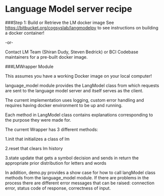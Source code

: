 # Language Model server recipe

###Step 1: Build or Retrieve the LM docker image
See https://bitbucket.org/cogsyslab/langmodelpy to see instructions on building a docker container!

 -or-

Contact LM Team (Shiran Dudy, Steven Bedrick) or BCI Codebase maintainers for a pre-built docker image.


###LMWrapper Module

This assumes you have a working Docker image on your local computer!

language\_model module provides the LangModel class from which requests are sent to the language model server and itself serves as the client. 

The current implementation uses logging, custom error handling and requires having docker environment to be up and running. 

Each method in LangModel class contains explanations corresponding to the purpose they were made for. 

The current Wrapper has 3 different methods: 

1.init that initializes a class of lm

2.reset that clears lm history

3.state update that gets a symbol decision and sends in return the appropriate prior distribution for letters and words

In addition, demo.py provides a show case for how to call langModel class methods from the language\_model module.
If there are problems in the process there are different error messages that can be raised: connection error, status code of response, correctness of input. 
